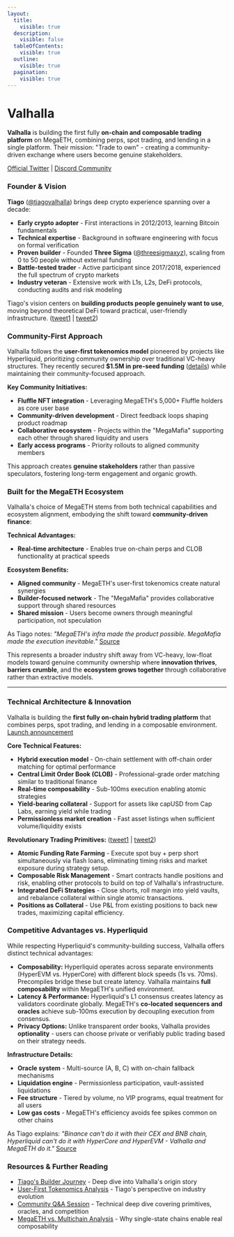 ```yaml
---
layout:
  title:
    visible: true
  description:
    visible: false
  tableOfContents:
    visible: true
  outline:
    visible: true
  pagination:
    visible: true
---
```


# Valhalla

**Valhalla** is building the first fully **on-chain and composable trading platform** on MegaETH, combining perps, spot trading, and lending in a single platform. Their mission: "Trade to own" - creating a community-driven exchange where users become genuine stakeholders.

[Official Twitter](https://twitter.com/valhalla_defi) | [Discord Community](https://discord.gg/valhallaperps)

### **Founder & Vision**

**Tiago** ([@tiagovalhalla](https://x.com/tiagovalhalla)) brings deep crypto experience spanning over a decade:

* **Early crypto adopter** - First interactions in 2012/2013, learning Bitcoin fundamentals
* **Technical expertise** - Background in software engineering with focus on formal verification
* **Proven builder** - Founded **Three Sigma** ([@threesigmaxyz](https://x.com/threesigmaxyz)), scaling from 0 to 50 people without external funding
* **Battle-tested trader** - Active participant since 2017/2018, experienced the full spectrum of crypto markets
* **Industry veteran** - Extensive work with L1s, L2s, DeFi protocols, conducting audits and risk modeling

Tiago's vision centers on **building products people genuinely want to use**, moving beyond theoretical DeFi toward practical, user-friendly infrastructure. ([tweet1](https://x.com/Mega_Ecosystem/status/1872730250590789810) | [tweet2](https://x.com/tiagovalhalla/status/1869414740348608593))

### **Community-First Approach**

Valhalla follows the **user-first tokenomics model** pioneered by projects like Hyperliquid, prioritizing community ownership over traditional VC-heavy structures. They recently secured **$1.5M in pre-seed funding** ([details](https://x.com/valhalla_defi/status/1870137202627489798)) while maintaining their community-focused approach.

**Key Community Initiatives:**

* **Fluffle NFT integration** - Leveraging MegaETH's 5,000+ Fluffle holders as core user base
* **Community-driven development** - Direct feedback loops shaping product roadmap
* **Collaborative ecosystem** - Projects within the "MegaMafia" supporting each other through shared liquidity and users
* **Early access programs** - Priority rollouts to aligned community members

This approach creates **genuine stakeholders** rather than passive speculators, fostering long-term engagement and organic growth.

### **Built for the MegaETH Ecosystem**

Valhalla's choice of MegaETH stems from both technical capabilities and ecosystem alignment, embodying the shift toward **community-driven finance**:

**Technical Advantages:**

* **Real-time architecture** - Enables true on-chain perps and CLOB functionality at practical speeds

**Ecosystem Benefits:**

* **Aligned community** - MegaETH's user-first tokenomics create natural synergies
* **Builder-focused network** - The "MegaMafia" provides collaborative support through shared resources
* **Shared mission** - Users become owners through meaningful participation, not speculation

As Tiago notes: _"MegaETH's infra made the product possible. MegaMafia made the execution inevitable."_ [Source](https://x.com/tiagovalhalla/status/1915075799364890765)

This represents a broader industry shift away from VC-heavy, low-float models toward genuine community ownership where **innovation thrives**, **barriers crumble**, and the **ecosystem grows together** through collaborative rather than extractive models.

***

### **Technical Architecture & Innovation**

Valhalla is building the **first fully on-chain hybrid trading platform** that combines perps, spot trading, and lending in a composable environment. [Launch announcement](https://x.com/valhalla_defi/status/1869412418021196030)

**Core Technical Features:**

* **Hybrid execution model** - On-chain settlement with off-chain order matching for optimal performance
* **Central Limit Order Book (CLOB)** - Professional-grade order matching similar to traditional finance
* **Real-time composability** - Sub-100ms execution enabling atomic strategies
* **Yield-bearing collateral** - Support for assets like capUSD from Cap Labs, earning yield while trading
* **Permissionless market creation** - Fast asset listings when sufficient volume/liquidity exists

**Revolutionary Trading Primitives:** ([tweet1](https://x.com/tiagovalhalla/status/1927370862442828125) | [tweet2](https://x.com/valhalla_defi/status/1869412418021196030))

* **Atomic Funding Rate Farming** - Execute spot buy + perp short simultaneously via flash loans, eliminating timing risks and market exposure during strategy setup.
* **Composable Risk Management** - Smart contracts handle positions and risk, enabling other protocols to build on top of Valhalla's infrastructure.
* **Integrated DeFi Strategies** - Close shorts, roll margin into yield vaults, and rebalance collateral within single atomic transactions.
* **Positions as Collateral** - Use P\&L from existing positions to back new trades, maximizing capital efficiency.

### **Competitive Advantages vs. Hyperliquid**

While respecting Hyperliquid's community-building success, Valhalla offers distinct technical advantages:

* **Composability:** Hyperliquid operates across separate environments (HyperEVM vs. HyperCore) with different block speeds (1s vs. 70ms). Precompiles bridge these but create latency. Valhalla maintains **full composability** within MegaETH's unified environment.
* **Latency & Performance:** Hyperliquid's L1 consensus creates latency as validators coordinate globally. MegaETH's **co-located sequencers and oracles** achieve sub-100ms execution by decoupling execution from consensus.
* **Privacy Options:** Unlike transparent order books, Valhalla provides **optionality** - users can choose private or verifiably public trading based on their strategy needs.

**Infrastructure Details:**

* **Oracle system** - Multi-source (A, B, C) with on-chain fallback mechanisms
* **Liquidation engine** - Permissionless participation, vault-assisted liquidations
* **Fee structure** - Tiered by volume, no VIP programs, equal treatment for all users
* **Low gas costs** - MegaETH's efficiency avoids fee spikes common on other chains

As Tiago explains: _"Binance can't do it with their CEX and BNB chain, Hyperliquid can't do it with HyperCore and HyperEVM - Valhalla and MegaETH do it."_ [Source](https://x.com/tiagovalhalla/status/1927370862442828125)

### **Resources & Further Reading**

* [Tiago's Builder Journey](https://x.com/tiagovalhalla/status/1915075799364890765) - Deep dive into Valhalla's origin story
* [User-First Tokenomics Analysis](https://x.com/tiagovalhalla/status/1924531394467795334) - Tiago's perspective on industry evolution
* [Community Q\&A Session](https://x.com/Mega_Ecosystem/status/1872730250590789810) - Technical deep dive covering primitives, oracles, and competition
* [MegaETH vs. Multichain Analysis](https://x.com/tiagovalhalla/status/1919351505544454312) - Why single-state chains enable real composability
